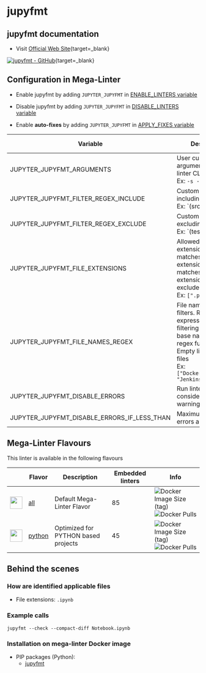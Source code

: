 <!-- markdownlint-disable MD033 MD041 -->
<!-- Generated by .automation/build.py, please do not update manually -->
# jupyfmt

## jupyfmt documentation

- Visit [Official Web Site](https://github.com/kpj/jupyfmt#readme){target=_blank}

[![jupyfmt - GitHub](https://gh-card.dev/repos/kpj/jupyfmt.svg?fullname=)](https://github.com/kpj/jupyfmt){target=_blank}

## Configuration in Mega-Linter

- Enable jupyfmt by adding `JUPYTER_JUPYFMT` in [ENABLE_LINTERS variable](https://nvuillam.github.io/mega-linter/configuration/#activation-and-deactivation)
- Disable jupyfmt by adding `JUPYTER_JUPYFMT` in [DISABLE_LINTERS variable](https://nvuillam.github.io/mega-linter/configuration/#activation-and-deactivation)

- Enable **auto-fixes** by adding `JUPYTER_JUPYFMT` in [APPLY_FIXES variable](https://nvuillam.github.io/mega-linter/configuration/#apply-fixes)

| Variable                                    | Description                                                                                                                                                                                  | Default value      |
|---------------------------------------------|----------------------------------------------------------------------------------------------------------------------------------------------------------------------------------------------|--------------------|
| JUPYTER_JUPYFMT_ARGUMENTS                   | User custom arguments to add in linter CLI call<br/>Ex: `-s --foo "bar"`                                                                                                                     |                    |
| JUPYTER_JUPYFMT_FILTER_REGEX_INCLUDE        | Custom regex including filter<br/>Ex: `(src|lib)`                                                                                                                                            | Include every file |
| JUPYTER_JUPYFMT_FILTER_REGEX_EXCLUDE        | Custom regex excluding filter<br/>Ex: `(test|examples)`                                                                                                                                      | Exclude no file    |
| JUPYTER_JUPYFMT_FILE_EXTENSIONS             | Allowed file extensions. `"*"` matches any extension, `""` matches empty extension. Empty list excludes all files<br/>Ex: `[".py", ""]`                                                      | `[".ipynb"]`       |
| JUPYTER_JUPYFMT_FILE_NAMES_REGEX            | File name regex filters. Regular expression list for filtering files by their base names using regex full match. Empty list includes all files<br/>Ex: `["Dockerfile(-.+)?", "Jenkinsfile"]` | Include every file |
| JUPYTER_JUPYFMT_DISABLE_ERRORS              | Run linter but consider errors as warnings                                                                                                                                                   | `true`             |
| JUPYTER_JUPYFMT_DISABLE_ERRORS_IF_LESS_THAN | Maximum number of errors allowed                                                                                                                                                             | `0`                |

## Mega-Linter Flavours

This linter is available in the following flavours

| <!-- -->                                                                                                                                                  | Flavor                                                           | Description                         | Embedded linters | Info                                                                                                                                                                                 |
|-----------------------------------------------------------------------------------------------------------------------------------------------------------|------------------------------------------------------------------|-------------------------------------|------------------|--------------------------------------------------------------------------------------------------------------------------------------------------------------------------------------|
| <img src="https://github.com/nvuillam/mega-linter/raw/master/docs/assets/images/mega-linter-square.png" alt="" height="32px" class="megalinter-icon"></a> | [all](https://nvuillam.github.io/mega-linter/supported-linters/) | Default Mega-Linter Flavor          | 85               | ![Docker Image Size (tag)](https://img.shields.io/docker/image-size/nvuillam/mega-linter/v4) ![Docker Pulls](https://img.shields.io/docker/pulls/nvuillam/mega-linter)               |
| <img src="https://github.com/nvuillam/mega-linter/raw/master/docs/assets/icons/python.ico" alt="" height="32px" class="megalinter-icon"></a>              | [python](https://nvuillam.github.io/mega-linter/flavors/python/) | Optimized for PYTHON based projects | 45               | ![Docker Image Size (tag)](https://img.shields.io/docker/image-size/nvuillam/mega-linter-python/v4) ![Docker Pulls](https://img.shields.io/docker/pulls/nvuillam/mega-linter-python) |

## Behind the scenes

### How are identified applicable files

- File extensions: `.ipynb`

<!-- markdownlint-disable -->
<!-- /* cSpell:disable */ -->

### Example calls

```shell
jupyfmt --check --compact-diff Notebook.ipynb
```


### Installation on mega-linter Docker image

- PIP packages (Python):
  - [jupyfmt](https://pypi.org/project/jupyfmt)
